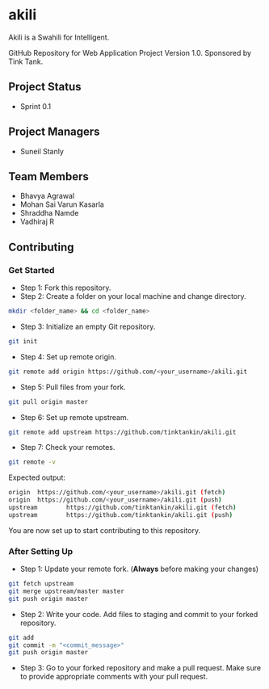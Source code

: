 # akili
Akili is a Swahili for Intelligent. 

GitHub Repository for Web Application Project Version 1.0. Sponsored by Tink Tank.

## Project Status

* Sprint 0.1

   


## Project Managers
* Suneil Stanly


## Team Members
* Bhavya Agrawal
* Mohan Sai Varun Kasarla 
* Shraddha Namde
* Vadhiraj R


## Contributing
### Get Started
* Step 1: Fork this repository.
* Step 2: Create a folder on your local machine and change directory.
```bash
mkdir <folder_name> && cd <folder_name>
```
* Step 3: Initialize an empty Git repository.
```bash
git init
```
* Step 4: Set up remote origin.
```bash
git remote add origin https://github.com/<your_username>/akili.git 
```
* Step 5: Pull files from your fork.
```bash
git pull origin master
```
* Step 6: Set up remote upstream.
```bash
git remote add upstream https://github.com/tinktankin/akili.git
```
* Step 7: Check your remotes.
```bash
git remote -v
```
Expected output:
```bash
origin  https://github.com/<your_username>/akili.git (fetch)
origin  https://github.com/<your_username>/akili.git (push)
upstream        https://github.com/tinktankin/akili.git (fetch)
upstream        https://github.com/tinktankin/akili.git (push)
```
You are now set up to start contributing to this repository.

### After Setting Up
* Step 1: Update your remote fork. (**Always** before making your changes)
```bash
git fetch upstream
git merge upstream/master master
git push origin master
```
* Step 2: Write your code. Add files to staging and commit to your forked repository.
```bash
git add
git commit -m "<commit_message>"
git push origin master
```
* Step 3: Go to your forked repository and make a pull request. Make sure to provide appropriate comments with your pull request. 
